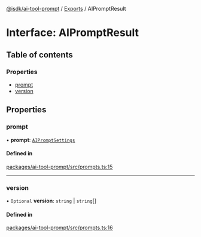 [@isdk/ai-tool-prompt](../README.md) / [Exports](../modules.md) / AIPromptResult

# Interface: AIPromptResult

## Table of contents

### Properties

- [prompt](AIPromptResult.md#prompt)
- [version](AIPromptResult.md#version)

## Properties

### prompt

• **prompt**: [`AIPromptSettings`](AIPromptSettings.md)

#### Defined in

[packages/ai-tool-prompt/src/prompts.ts:15](https://github.com/isdk/ai-tool-prompt.js/blob/02c9cd3988dc0896f7e8d0aa650978b91348384e/src/prompts.ts#L15)

___

### version

• `Optional` **version**: `string` \| `string`[]

#### Defined in

[packages/ai-tool-prompt/src/prompts.ts:16](https://github.com/isdk/ai-tool-prompt.js/blob/02c9cd3988dc0896f7e8d0aa650978b91348384e/src/prompts.ts#L16)
